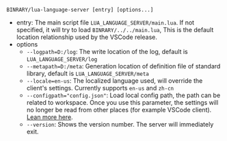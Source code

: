 `BINRARY/lua-language-server [entry] [options...]`

* entry: The main script file `LUA_LANGUAGE_SERVER/main.lua`. If not specified, it will try to load `BINRARY/../../main.lua`, This is the default location relationship used by the VSCode release.
* options
    * `--logpath=D:/log`: The write location of the log, default is `LUA_LANGUAGE_SERVER/log`
    * `--metapath=D:/meta`: Generation location of definition file of standard library, default is `LUA_LANGUAGE_SERVER/meta`
    * `--locale=en-us`: The localized language used, will override the client's settings. Currently supports `en-us` and `zh-cn`
    * `--configpath="config.json"`: Load local config path, the path can be related to workspace. Once you use this parameter, the settings will no longer be read from other places (for example VSCode client). [Lean more here](https://github.com/sumneko/lua-language-server/wiki/Setting-without-VSCode).
    * `--version`: Shows the version number. The server will immediately exit.